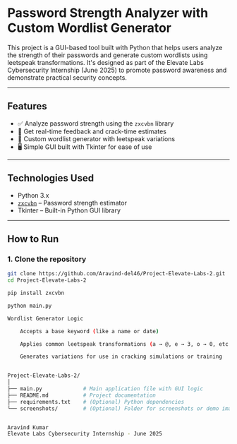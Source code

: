 # Password Strength Analyzer with Custom Wordlist Generator

This project is a GUI-based tool built with Python that helps users analyze the strength of their passwords and generate custom wordlists using leetspeak transformations. It's designed as part of the Elevate Labs Cybersecurity Internship (June 2025) to promote password awareness and demonstrate practical security concepts.

---

## Features

- ✅ Analyze password strength using the `zxcvbn` library
- 🔁 Get real-time feedback and crack-time estimates
- 🧠 Custom wordlist generator with leetspeak variations
- 🖥️ Simple GUI built with Tkinter for ease of use

---

## Technologies Used

- Python 3.x
- [`zxcvbn`](https://github.com/dropbox/zxcvbn) – Password strength estimator
- Tkinter – Built-in Python GUI library

---

## How to Run

### 1. Clone the repository
```bash
git clone https://github.com/Aravind-del46/Project-Elevate-Labs-2.git
cd Project-Elevate-Labs-2

pip install zxcvbn

python main.py

Wordlist Generator Logic

    Accepts a base keyword (like a name or date)

    Applies common leetspeak transformations (a → @, e → 3, o → 0, etc.)

    Generates variations for use in cracking simulations or training


Project-Elevate-Labs-2/
│
├── main.py             # Main application file with GUI logic
├── README.md           # Project documentation
├── requirements.txt    # (Optional) Python dependencies
└── screenshots/        # (Optional) Folder for screenshots or demo images


Aravind Kumar
Elevate Labs Cybersecurity Internship - June 2025 

